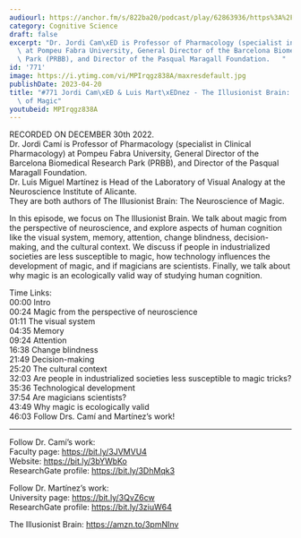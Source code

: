 ```yaml
---
audiourl: https://anchor.fm/s/822ba20/podcast/play/62863936/https%3A%2F%2Fd3ctxlq1ktw2nl.cloudfront.net%2Fstaging%2F2022-11-30%2F6eb99a22-0b65-c624-bfc8-10c2eaa41ec2.m4a
category: Cognitive Science
draft: false
excerpt: "Dr. Jordi Cam\xED is Professor of Pharmacology (specialist in Clinical Pharmacology)\
  \ at Pompeu Fabra University, General Director of the Barcelona Biomedical Research\
  \ Park (PRBB), and Director of the Pasqual Maragall Foundation.   "
id: '771'
image: https://i.ytimg.com/vi/MPIrqgz838A/maxresdefault.jpg
publishDate: 2023-04-20
title: "#771 Jordi Cam\xED & Luis Mart\xEDnez - The Illusionist Brain: The Neuroscience\
  \ of Magic"
youtubeid: MPIrqgz838A
---
```

<div class="timelinks">

RECORDED ON DECEMBER 30th 2022.  
Dr. Jordi Camí is Professor of Pharmacology (specialist in Clinical Pharmacology) at Pompeu Fabra University, General Director of the Barcelona Biomedical Research Park (PRBB), and Director of the Pasqual Maragall Foundation.   
Dr. Luis Miguel Martínez is Head of the Laboratory of Visual Analogy at the Neuroscience Institute of Alicante.  
They are both authors of The Illusionist Brain: The Neuroscience of Magic.

In this episode, we focus on The Illusionist Brain. We talk about magic from the perspective of neuroscience, and explore aspects of human cognition like the visual system, memory, attention, change blindness, decision-making, and the cultural context. We discuss if people in industrialized societies are less susceptible to magic, how technology influences the development of magic, and if magicians are scientists. Finally, we talk about why magic is an ecologically valid way of studying human cognition.

Time Links:  
<time>00:00</time> Intro  
<time>00:24</time> Magic from the perspective of neuroscience  
<time>01:11</time> The visual system  
<time>04:35</time> Memory  
<time>09:24</time> Attention  
<time>16:38</time> Change blindness  
<time>21:49</time> Decision-making  
<time>25:20</time> The cultural context  
<time>32:03</time> Are people in industrialized societies less susceptible to magic tricks?  
<time>35:36</time> Technological development  
<time>37:54</time> Are magicians scientists?  
<time>43:49</time> Why magic is ecologically valid  
<time>46:03</time> Follow Drs. Camí and Martínez’s work!

---

Follow Dr. Camí’s work:  
Faculty page: https://bit.ly/3JVMVU4  
Website: https://bit.ly/3bYWbKo  
ResearchGate profile: https://bit.ly/3DhMqk3

Follow Dr. Martínez’s work:   
University page: https://bit.ly/3QvZ6cw  
ResearchGate profile: https://bit.ly/3ziuW64

The Illusionist Brain: https://amzn.to/3pmNInv
</div>

